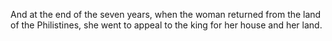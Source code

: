 And at the end of the seven years, when the woman returned from the land of the Philistines, she went to appeal to the king for her house and her land.
